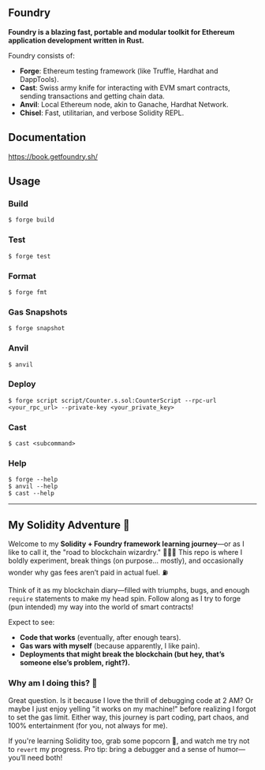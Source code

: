 ## Foundry

**Foundry is a blazing fast, portable and modular toolkit for Ethereum application development written in Rust.**

Foundry consists of:

-   **Forge**: Ethereum testing framework (like Truffle, Hardhat and DappTools).
-   **Cast**: Swiss army knife for interacting with EVM smart contracts, sending transactions and getting chain data.
-   **Anvil**: Local Ethereum node, akin to Ganache, Hardhat Network.
-   **Chisel**: Fast, utilitarian, and verbose Solidity REPL.

## Documentation

https://book.getfoundry.sh/

## Usage

### Build

```shell
$ forge build
```

### Test

```shell
$ forge test
```

### Format

```shell
$ forge fmt
```

### Gas Snapshots

```shell
$ forge snapshot
```

### Anvil

```shell
$ anvil
```

### Deploy

```shell
$ forge script script/Counter.s.sol:CounterScript --rpc-url <your_rpc_url> --private-key <your_private_key>
```

### Cast

```shell
$ cast <subcommand>
```

### Help

```shell
$ forge --help
$ anvil --help
$ cast --help
```

---

## My Solidity Adventure 🚀

Welcome to my **Solidity + Foundry framework learning journey**—or as I like to call it, the "road to blockchain wizardry." 🧙‍♂️✨ This repo is where I boldly experiment, break things (on purpose... mostly), and occasionally wonder why gas fees aren’t paid in actual fuel. ⛽

Think of it as my blockchain diary—filled with triumphs, bugs, and enough `require` statements to make my head spin. Follow along as I try to forge (pun intended) my way into the world of smart contracts!

Expect to see:
- **Code that works** (eventually, after enough tears).
- **Gas wars with myself** (because apparently, I like pain).
- **Deployments that might break the blockchain (but hey, that’s someone else’s problem, right?).**

### Why am I doing this? 🧐

Great question. Is it because I love the thrill of debugging code at 2 AM? Or maybe I just enjoy yelling "it works on my machine!" before realizing I forgot to set the gas limit. Either way, this journey is part coding, part chaos, and 100% entertainment (for you, not always for me).

If you're learning Solidity too, grab some popcorn 🍿, and watch me try not to `revert` my progress. Pro tip: bring a debugger and a sense of humor—you’ll need both!
